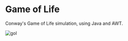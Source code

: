 # Game of Life
Conway's Game of Life simulation, using Java and AWT.


![gol](https://github.com/mattiagualtieri/game-of-life/assets/37586010/ebd3bebc-e854-4bbb-91b8-030824fe959d)
